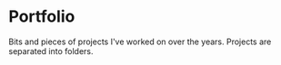 # Portfolio
Bits and pieces of projects I've worked on over the years. Projects are separated into folders.
